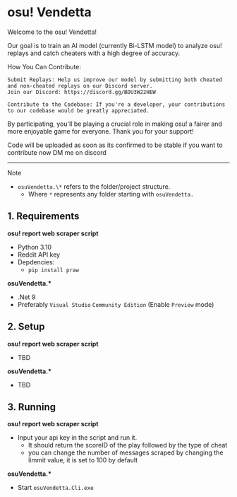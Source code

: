 # osu! Vendetta

Welcome to the osu! Vendetta!

Our goal is to train an AI model (currently Bi-LSTM model) to analyze osu! replays and catch cheaters with a high degree of accuracy.

How You Can Contribute: 

    Submit Replays: Help us improve our model by submitting both cheated and non-cheated replays on our Discord server.
    Join our Discord: https://discord.gg/BDU3W22HEW

    Contribute to the Codebase: If you're a developer, your contributions to our codebase would be greatly appreciated.
   
By participating, you'll be playing a crucial role in making osu! a fairer and more enjoyable game for everyone. Thank you for your support!

Code will be uploaded as soon as its confirmed to be stable if you want to contribute now DM me on discord


---

Note
- ``osuVendetta.\*`` refers to the folder/project structure.
    - Where ``*`` represents any folder starting with ``osuVendetta.``


## 1. Requirements

**osu! report web scraper script**

- Python 3.10
- Reddit API key
- Depdencies:
    - ``pip install praw``

**osuVendetta.\***

- .Net 9
- Preferably ``Visual Studio`` ``Community Edition`` (Enable ``Preview`` mode)

## 2. Setup

**osu! report web scraper script**

- TBD

**osuVendetta.\***

- TBD

## 3. Running

**osu! report web scraper script**

- Input your api key in the script and run it.
    - It should return the scoreID of the play followed by the type of cheat
    - you can change the number of messages scraped by changing the limmit value, it is set to 100 by default

**osuVendetta.\***

- Start ``osuVendetta.Cli.exe``

